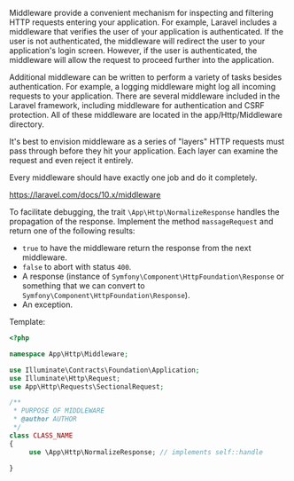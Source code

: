 Middleware provide a convenient mechanism for inspecting and filtering HTTP requests entering your application. For example, Laravel includes a middleware that verifies the user of your application is authenticated. If the user is not authenticated, the middleware will redirect the user to your application's login screen. However, if the user is authenticated, the middleware will allow the request to proceed further into the application.

Additional middleware can be written to perform a variety of tasks besides authentication. For example, a logging middleware might log all incoming requests to your application. There are several middleware included in the Laravel framework, including middleware for authentication and CSRF protection. All of these middleware are located in the app/Http/Middleware directory.

It's best to envision middleware as a series of "layers" HTTP requests must pass through before they hit your application. Each layer can examine the request and even reject it entirely.

Every middleware should have exactly one job and do it completely.

https://laravel.com/docs/10.x/middleware

To facilitate debugging, the trait `\App\Http\NormalizeResponse` handles the propagation of the response. Implement the method `massageRequest` and return one of the following results:

- `true` to have the middleware return the response from the next middleware.
- `false` to abort with status `400`.
- A response (instance of `Symfony\Component\HttpFoundation\Response` or something that we can convert to `Symfony\Component\HttpFoundation\Response`).
- An exception.

Template:
```php
<?php

namespace App\Http\Middleware;

use Illuminate\Contracts\Foundation\Application;
use Illuminate\Http\Request;
use App\Http\Requests\SectionalRequest;

/**
 * PURPOSE OF MIDDLEWARE
 * @author AUTHOR
 */
class CLASS_NAME
{
     use \App\Http\NormalizeResponse; // implements self::handle

}
```
